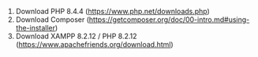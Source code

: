 1. Download PHP 8.4.4 (https://www.php.net/downloads.php)
2. Download Composer (https://getcomposer.org/doc/00-intro.md#using-the-installer)
3. Download XAMPP 8.2.12 / PHP 8.2.12 (https://www.apachefriends.org/download.html)